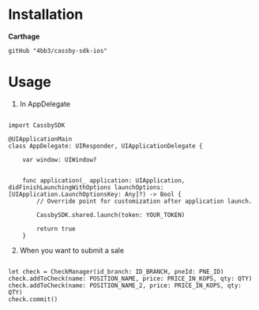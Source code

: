 <h1>Installation</h1>

<b>Carthage</b>
```
gitHub "4bb3/cassby-sdk-ios"
```
<h1>Usage</h1>

1. In AppDelegate

```

import CassbySDK

@UIApplicationMain
class AppDelegate: UIResponder, UIApplicationDelegate {

    var window: UIWindow?


    func application(_ application: UIApplication, didFinishLaunchingWithOptions launchOptions: [UIApplication.LaunchOptionsKey: Any]?) -> Bool {
        // Override point for customization after application launch.
        
        CassbySDK.shared.launch(token: YOUR_TOKEN)
        
        return true
    }

```

2. When you want to submit a sale

```

let check = CheckManager(id_branch: ID_BRANCH, pneId: PNE_ID)
check.addToCheck(name: POSITION_NAME, price: PRICE_IN_KOPS, qty: QTY)
check.addToCheck(name: POSITION_NAME_2, price: PRICE_IN_KOPS, qty: QTY)
check.commit()

```
